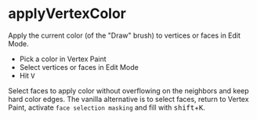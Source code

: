 # applyVertexColor

Apply the current color (of the "Draw" brush) to vertices or faces in Edit Mode.

- Pick a color in Vertex Paint
- Select vertices or faces in Edit Mode
- Hit <kbd>V</kbd>

Select faces to apply color without overflowing on the neighbors and keep hard color edges. The vanilla alternative is to select faces, return to Vertex Paint, activate ``face selection masking`` and fill with <kbd>shift</kbd>+<kbd>K</kbd>.
